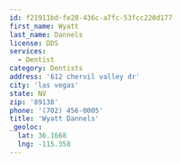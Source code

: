 ```yaml
---
id: f21911bd-fe28-436c-a7fc-53fcc220d177
first_name: Wyatt
last_name: Dannels
license: DDS
services:
  - Dentist
category: Dentists
address: '612 chervil valley dr'
city: 'las vegas'
state: NV
zip: '89138'
phone: '(702) 456-0005'
title: 'Wyatt Dannels'
_geoloc:
  lat: 36.1668
  lng: -115.358
---
```

